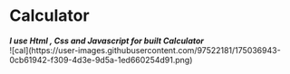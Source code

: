# Calculator
<strong>
  <i>
      I use  Html , Css and Javascript for built Calculator
  </i>
</strong>
<br>
![cal](https://user-images.githubusercontent.com/97522181/175036943-0cb61942-f309-4d3e-9d5a-1ed660254d91.png)
